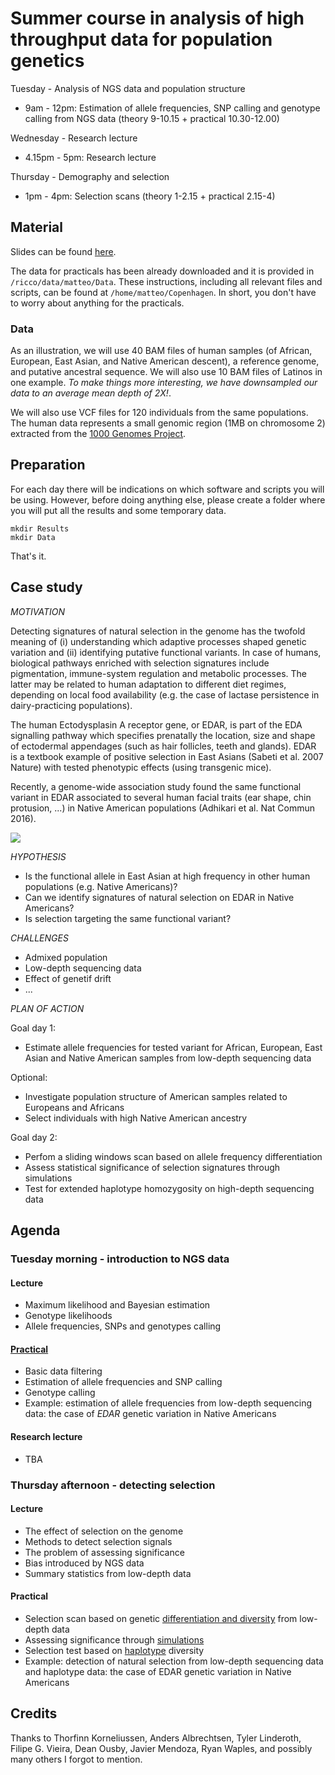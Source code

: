 
# Summer course in analysis of high throughput data for population genetics


Tuesday - Analysis of NGS data and population structure
 - 9am - 12pm: Estimation of allele frequencies, SNP calling and genotype calling from NGS data (theory 9-10.15 + practical 10.30-12.00)

Wednesday - Research lecture
 - 4.15pm - 5pm: Research lecture

Thursday - Demography and selection
 - 1pm - 4pm: Selection scans (theory 1-2.15 + practical 2.15-4)

## Material

Slides can be found [here](https://github.com/mfumagalli/Copenhagen/tree/master/Slides).

The data for practicals has been already downloaded and it is provided in `/ricco/data/matteo/Data`.
These instructions, including all relevant files and scripts, can be found at `/home/matteo/Copenhagen`.
In short, you don't have to worry about anything for the practicals.

### Data

As an illustration, we will use 40 BAM files of human samples (of African, European, East Asian, and Native American descent), a reference genome, and putative ancestral sequence.
We will also use 10 BAM files of Latinos in one example.
*To make things more interesting, we have downsampled our data to an average mean depth of 2X!*.

We will also use VCF files for 120 individuals from the same populations.
The human data represents a small genomic region (1MB on chromosome 2) extracted from the [1000 Genomes Project](http://www.internationalgenome.org/home).

## Preparation

For each day there will be indications on which software and scripts you will be using.
However, before doing anything else, please create a folder where you will put all the results and some temporary data.
```
mkdir Results
mkdir Data
```
That's it.

## Case study

*MOTIVATION*

Detecting signatures of natural selection in the genome has the twofold meaning of (i) understanding which adaptive processes shaped genetic variation and (ii) identifying putative functional variants.
In case of humans, biological pathways enriched with selection signatures include pigmentation, immune-system regulation and metabolic processes.
The latter may be related to human adaptation to different diet regimes, depending on local food availability (e.g. the case of lactase persistence in dairy-practicing populations).

The human Ectodysplasin A receptor gene, or EDAR, is part of the EDA signalling pathway which specifies prenatally the location, size and shape of ectodermal appendages (such as hair follicles, teeth and glands).
EDAR is a textbook example of positive selection in East Asians (Sabeti et al. 2007 Nature) with tested phenotypic effects (using transgenic mice).

Recently, a genome-wide association study found the same functional variant in EDAR associated to several human facial traits (ear shape, chin protusion, ...) in Native American populations (Adhikari et al. Nat Commun 2016).

![](Slides/NGS_analysis/Pics/practical.png)


*HYPOTHESIS*

- Is the functional allele in East Asian at high frequency in other human populations (e.g. Native Americans)?
- Can we identify signatures of natural selection on EDAR in Native Americans?
- Is selection targeting the same functional variant?

*CHALLENGES*
- Admixed population
- Low-depth sequencing data
- Effect of genetif drift
- ...

*PLAN OF ACTION*

Goal day 1:

- Estimate allele frequencies for tested variant for African, European, East Asian and Native American samples from low-depth sequencing data

Optional:
- Investigate population structure of American samples related to Europeans and Africans
- Select individuals with high Native American ancestry

Goal day 2:

- Perfom a sliding windows scan based on allele frequency differentiation
- Assess statistical significance of selection signatures through simulations
- Test for extended haplotype homozygosity on high-depth sequencing data

## Agenda

### Tuesday morning -  introduction to NGS data

#### Lecture

* Maximum likelihood and Bayesian estimation
* Genotype likelihoods
* Allele frequencies, SNPs and genotypes calling

#### [Practical](Files/day1.md)

* Basic data filtering
* Estimation of allele frequencies and SNP calling
* Genotype calling
* Example: estimation of allele frequencies from low-depth sequencing data: the case of _EDAR_ genetic variation in Native Americans

#### Research lecture

* TBA

### Thursday afternoon - detecting selection

#### Lecture

* The effect of selection on the genome
* Methods to detect selection signals
* The problem of assessing significance
* Bias introduced by NGS data
* Summary statistics from low-depth data

#### Practical

* Selection scan based on genetic [differentiation and diversity](Files/day2a.md) from low-depth data
* Assessing significance through [simulations](Files/day2b.md)
* Selection test based on [haplotype](Files/day2c.md) diversity
* Example: detection of natural selection from low-depth sequencing data and haplotype data: the case of EDAR genetic variation in Native Americans

## Credits

Thanks to Thorfinn Korneliussen, Anders Albrechtsen, Tyler Linderoth, Filipe G. Vieira, Dean Ousby, Javier Mendoza, Ryan Waples, and possibly many others I forgot to mention.


